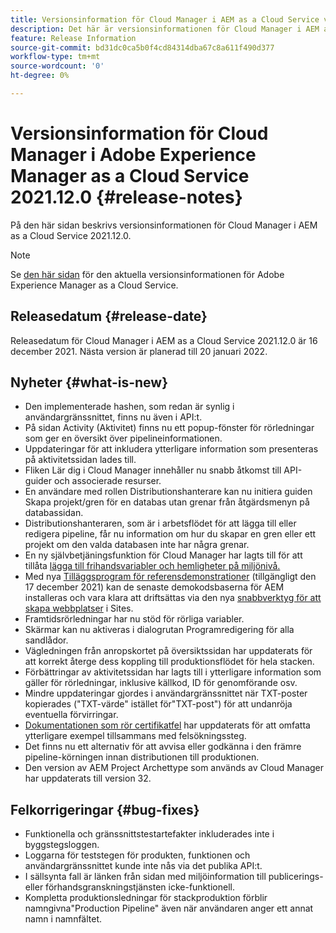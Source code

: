 ```yaml
---
title: Versionsinformation för Cloud Manager i AEM as a Cloud Service version 2021.12.0
description: Det här är versionsinformationen för Cloud Manager i AEM as a Cloud Service release 2021.12.0.
feature: Release Information
source-git-commit: bd31dc0ca5b0f4cd84314dba67c8a611f490d377
workflow-type: tm+mt
source-wordcount: '0'
ht-degree: 0%

---
```



# Versionsinformation för Cloud Manager i Adobe Experience Manager as a Cloud Service 2021.12.0 {#release-notes}

På den här sidan beskrivs versionsinformationen för Cloud Manager i AEM as a Cloud Service 2021.12.0.

>[!NOTE]
>
>Se [den här sidan](/help/release-notes/release-notes-cloud/release-notes-current.md) för den aktuella versionsinformationen för Adobe Experience Manager as a Cloud Service.

## Releasedatum {#release-date}

Releasedatum för Cloud Manager i AEM as a Cloud Service 2021.12.0 är 16 december 2021. Nästa version är planerad till 20 januari 2022.

## Nyheter {#what-is-new}

* Den implementerade hashen, som redan är synlig i användargränssnittet, finns nu även i API:t.
* På sidan Activity (Aktivitet) finns nu ett popup-fönster för rörledningar som ger en översikt över pipelineinformationen.
* Uppdateringar för att inkludera ytterligare information som presenteras på aktivitetssidan lades till.
* Fliken Lär dig i Cloud Manager innehåller nu snabb åtkomst till API-guider och associerade resurser.
* En användare med rollen Distributionshanterare kan nu initiera guiden Skapa projekt/gren för en databas utan grenar från åtgärdsmenyn på databassidan.
* Distributionshanteraren, som är i arbetsflödet för att lägga till eller redigera pipeline, får nu information om hur du skapar en gren eller ett projekt om den valda databasen inte har några grenar.
* En ny självbetjäningsfunktion för Cloud Manager har lagts till för att tillåta [lägga till frihandsvariabler och hemligheter på miljönivå.](/help/implementing/cloud-manager/environment-variables.md)
* Med nya [Tilläggsprogram för referensdemonstrationer](/help/journey-sites/demos-add-on/overview.md) (tillgängligt den 17 december 2021) kan de senaste demokodsbaserna för AEM installeras och vara klara att driftsättas via den nya [snabbverktyg för att skapa webbplatser](/help/journey-sites/quick-site/overview.md) i Sites.
* Framtidsrörledningar har nu stöd för rörliga variabler.
* Skärmar kan nu aktiveras i dialogrutan Programredigering för alla sandlådor.
* Vägledningen från anropskortet på översiktssidan har uppdaterats för att korrekt återge dess koppling till produktionsflödet för hela stacken.
* Förbättringar av aktivitetssidan har lagts till i ytterligare information som gäller för rörledningar, inklusive källkod, ID för genomförande osv.
* Mindre uppdateringar gjordes i användargränssnittet när TXT-poster kopierades (&quot;TXT-värde&quot; istället för&quot;TXT-post&quot;) för att undanröja eventuella förvirringar.
* [Dokumentationen som rör certifikatfel](/help/implementing/cloud-manager/managing-ssl-certifications/add-ssl-certificate.md#certificate-errors) har uppdaterats för att omfatta ytterligare exempel tillsammans med felsökningssteg.
* Det finns nu ett alternativ för att avvisa eller godkänna i den främre pipeline-körningen innan distributionen till produktionen.
* Den version av AEM Project Archettype som används av Cloud Manager har uppdaterats till version 32.


## Felkorrigeringar {#bug-fixes}

* Funktionella och gränssnittstestartefakter inkluderades inte i byggstegsloggen.
* Loggarna för teststegen för produkten, funktionen och användargränssnittet kunde inte nås via det publika API:t.
* I sällsynta fall är länken från sidan med miljöinformation till publicerings- eller förhandsgranskningstjänsten icke-funktionell.
* Kompletta produktionsledningar för stackproduktion förblir namngivna&quot;Production Pipeline&quot; även när användaren anger ett annat namn i namnfältet.
